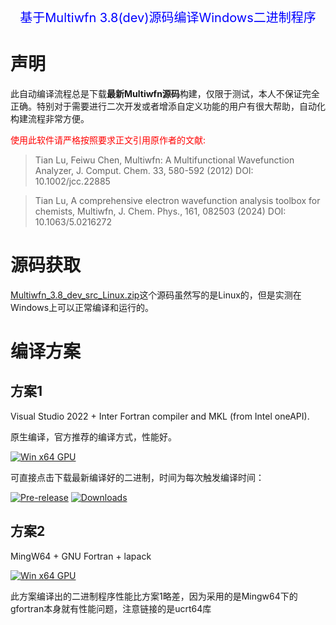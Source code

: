 <p style="text-align: center; color: blue; font-size: 20px;">基于Multiwfn 3.8(dev)源码编译Windows二进制程序</p>



# 声明

此自动编译流程总是下载**最新Multiwfn源码**构建，仅限于测试，本人不保证完全正确。特别对于需要进行二次开发或者增添自定义功能的用户有很大帮助，自动化构建流程非常方便。

<p style="color:red;">使用此软件请严格按照要求正文引用原作者的文献: </p>

> Tian Lu, Feiwu Chen, Multiwfn: A Multifunctional Wavefunction Analyzer, J. Comput. Chem. 33, 580-592 (2012) DOI: 10.1002/jcc.22885

> Tian Lu, A comprehensive electron wavefunction analysis toolbox for chemists, Multiwfn, J. Chem. Phys., 161, 082503 (2024) DOI: 10.1063/5.0216272



# 源码获取

[Multiwfn_3.8_dev_src_Linux.zip](http://sobereva.com/multiwfn/misc/Multiwfn_3.8_dev_src_Linux.zip)这个源码虽然写的是Linux的，但是实测在Windows上可以正常编译和运行的。


# 编译方案

## 方案1

Visual Studio 2022 + Inter Fortran compiler and MKL (from Intel oneAPI).

原生编译，官方推荐的编译方式，性能好。


[![Win x64 GPU](https://github.com/liuyujie714/Multiwfn_compile/actions/workflows/Multiwfn_ifort.yml/badge.svg)](https://github.com/liuyujie714/Multiwfn_compile/actions/workflows/Multiwfn_ifort.yml) 

可直接点击下载最新编译好的二进制，时间为每次触发编译时间：

[![Pre-release](https://img.shields.io/github/v/release/liuyujie714/Multiwfn_compile?include_prereleases&label=pre-release&color=orange)](https://github.com/liuyujie714/Multiwfn_compile/releases) [![Downloads](https://img.shields.io/github/downloads/liuyujie714/Multiwfn_compile/total)](https://github.com/liuyujie714/Multiwfn_compile/releases)



## 方案2

MingW64 + GNU Fortran + lapack

[![Win x64 GPU](https://github.com/liuyujie714/Multiwfn_compile/actions/workflows/Multiwfn_mingw64.yml/badge.svg)](https://github.com/liuyujie714/Multiwfn_compile/actions/workflows/Multiwfn_mingw64.yml)


此方案编译出的二进制程序性能比方案1略差，因为采用的是Mingw64下的gfortran本身就有性能问题，注意链接的是ucrt64库

